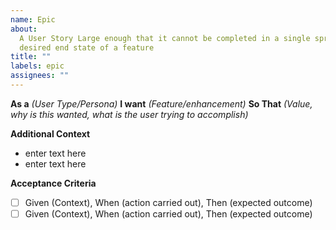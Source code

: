 ```yaml
---
name: Epic
about:
  A User Story Large enough that it cannot be completed in a single sprint, the
  desired end state of a feature
title: ""
labels: epic
assignees: ""
---
```


**As a** _(User Type/Persona)_ **I want** _(Feature/enhancement)_ **So That** _(Value, why is this wanted, what is the user trying to accomplish)_

**Additional Context**

- enter text here
- enter text here

**Acceptance Criteria**

- [ ] Given (Context), When (action carried out), Then (expected outcome)
- [ ] Given (Context), When (action carried out), Then (expected outcome)

